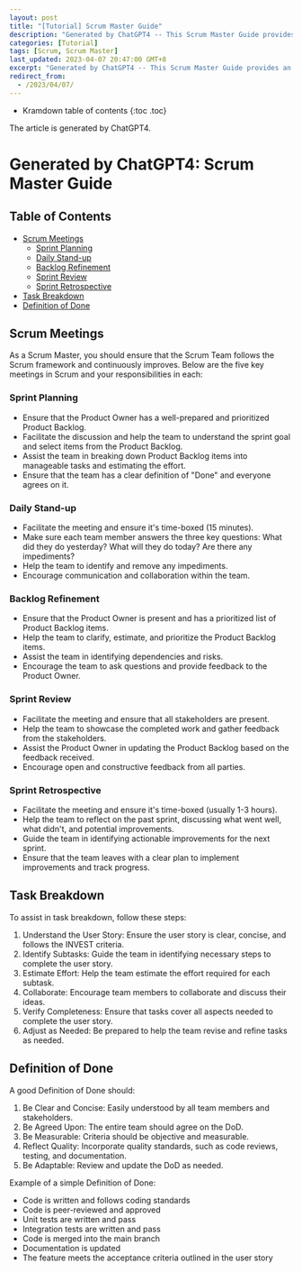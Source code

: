 ```yaml
---
layout: post
title: "[Tutorial] Scrum Master Guide"
description: "Generated by ChatGPT4 -- This Scrum Master Guide provides an overview of the Scrum Master's role in five key Scrum meetings -- Sprint Planning, Daily Stand-up, Backlog Refinement, Sprint Review, and Sprint Retrospective. It also discusses the process of assisting in task breakdown and the importance of having a clear and concise Definition of Done. The guide is designed to be a helpful resource for Scrum Masters to facilitate team communication, collaboration, and continuous improvement."
categories: [Tutorial]
tags: [Scrum, Scrum Master]
last_updated: 2023-04-07 20:47:00 GMT+8
excerpt: "Generated by ChatGPT4 -- This Scrum Master Guide provides an overview of the Scrum Master's role in five key Scrum meetings -- Sprint Planning, Daily Stand-up, Backlog Refinement, Sprint Review, and Sprint Retrospective. It also discusses the process of assisting in task breakdown and the importance of having a clear and concise Definition of Done. The guide is designed to be a helpful resource for Scrum Masters to facilitate team communication, collaboration, and continuous improvement."
redirect_from:
  - /2023/04/07/
---
```


* Kramdown table of contents
{:toc .toc}

The article is generated by ChatGPT4.

<!--Prompt: What should I do as a scrum master in the five meetings? What are the things that I should pay special attention to? Please also introduce all the details and knowledge that I should understand as an experienced scrum master, and give me a summary table in the end.-->

# Generated by ChatGPT4: Scrum Master Guide

## Table of Contents

- [Scrum Meetings](#scrum-meetings)
  - [Sprint Planning](#sprint-planning)
  - [Daily Stand-up](#daily-stand-up)
  - [Backlog Refinement](#backlog-refinement)
  - [Sprint Review](#sprint-review)
  - [Sprint Retrospective](#sprint-retrospective)
- [Task Breakdown](#task-breakdown)
- [Definition of Done](#definition-of-done)

## Scrum Meetings

As a Scrum Master, you should ensure that the Scrum Team follows the Scrum framework and continuously improves. Below are the five key meetings in Scrum and your responsibilities in each:

### Sprint Planning

- Ensure that the Product Owner has a well-prepared and prioritized Product Backlog.
- Facilitate the discussion and help the team to understand the sprint goal and select items from the Product Backlog.
- Assist the team in breaking down Product Backlog items into manageable tasks and estimating the effort.
- Ensure that the team has a clear definition of "Done" and everyone agrees on it.

### Daily Stand-up

- Facilitate the meeting and ensure it's time-boxed (15 minutes).
- Make sure each team member answers the three key questions: What did they do yesterday? What will they do today? Are there any impediments?
- Help the team to identify and remove any impediments.
- Encourage communication and collaboration within the team.

### Backlog Refinement

- Ensure that the Product Owner is present and has a prioritized list of Product Backlog items.
- Help the team to clarify, estimate, and prioritize the Product Backlog items.
- Assist the team in identifying dependencies and risks.
- Encourage the team to ask questions and provide feedback to the Product Owner.

### Sprint Review

- Facilitate the meeting and ensure that all stakeholders are present.
- Help the team to showcase the completed work and gather feedback from the stakeholders.
- Assist the Product Owner in updating the Product Backlog based on the feedback received.
- Encourage open and constructive feedback from all parties.

### Sprint Retrospective

- Facilitate the meeting and ensure it's time-boxed (usually 1-3 hours).
- Help the team to reflect on the past sprint, discussing what went well, what didn't, and potential improvements.
- Guide the team in identifying actionable improvements for the next sprint.
- Ensure that the team leaves with a clear plan to implement improvements and track progress.

## Task Breakdown

To assist in task breakdown, follow these steps:

1. Understand the User Story: Ensure the user story is clear, concise, and follows the INVEST criteria.
2. Identify Subtasks: Guide the team in identifying necessary steps to complete the user story.
3. Estimate Effort: Help the team estimate the effort required for each subtask.
4. Collaborate: Encourage team members to collaborate and discuss their ideas.
5. Verify Completeness: Ensure that tasks cover all aspects needed to complete the user story.
6. Adjust as Needed: Be prepared to help the team revise and refine tasks as needed.

## Definition of Done

A good Definition of Done should:

1. Be Clear and Concise: Easily understood by all team members and stakeholders.
2. Be Agreed Upon: The entire team should agree on the DoD.
3. Be Measurable: Criteria should be objective and measurable.
4. Reflect Quality: Incorporate quality standards, such as code reviews, testing, and documentation.
5. Be Adaptable: Review and update the DoD as needed.

Example of a simple Definition of Done:

- Code is written and follows coding standards
- Code is peer-reviewed and approved
- Unit tests are written and pass
- Integration tests are written and pass
- Code is merged into the main branch
- Documentation is updated
- The feature meets the acceptance criteria outlined in the user story

